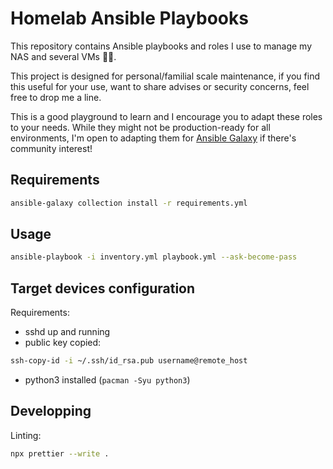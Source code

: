 # Homelab Ansible Playbooks

This repository contains Ansible playbooks and roles I use to manage my NAS and several VMs 👨‍💻.

This project is designed for personal/familial scale maintenance, if you find this useful for your use, want to share advises or security concerns, feel free to drop me a line.

This is a good playground to learn and I encourage you to adapt these roles to your needs. While they might not be production-ready for all environments, I'm open to adapting them for [Ansible Galaxy]((https://galaxy.ansible.com)) if there's community interest!

## Requirements

```sh
ansible-galaxy collection install -r requirements.yml
```

## Usage

```sh
ansible-playbook -i inventory.yml playbook.yml --ask-become-pass
```

## Target devices configuration

Requirements:

- sshd up and running
- public key copied:

```sh
ssh-copy-id -i ~/.ssh/id_rsa.pub username@remote_host
```

- python3 installed (`pacman -Syu python3`)

## Developping

Linting:

```sh
npx prettier --write .
```

